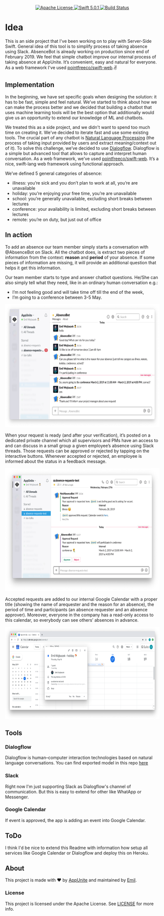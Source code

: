 <p align="center">
    <a href="LICENSE">
        <img src="http://img.shields.io/badge/license-Apache-brightgreen.svg" alt="Apache License">
    </a>
    <a href="https://swift.org">
        <img src="http://img.shields.io/badge/swift-5.0.1-brightgreen.svg" alt="Swift 5.0.1">
    </a>
    <a href="https://travis-ci.org/appunite/absence-bot">
        <img src="https://travis-ci.org/appunite/absence-bot.svg?branch=master" alt="Build Status">
    </a>
</p>

# Idea

This is an side project that I've been working on to play with Server-Side Swift. General idea of this tool is to simplify process of taking absence using Slack.
AbsenceBot is already working on production since end of February 2019. We feel that simple chatbot improve our internal process of taking absence at AppUnite. It’s convenient, easy and natural for everyone. As a web framework I've used [pointfreeco/swift-web](https://github.com/pointfreeco/swift-web).✌

## Implementation

In the beginning, we have set specific goals when designing the solution: it has to be fast, simple and feel natural. We’ve started to think about how we can make the process better and we decided that building a chatbot that uses machine learning tools will be the best option that additionally would give us an opportunity to extend our knowledge of ML and chatbots.

We treated this as a side project, and we didn't want to spend too much time on creating it. We've decided to iterate fast and use some existing tools. The crucial part of any chatbot is [Natural Language Processing](https://en.wikipedia.org/wiki/Natural_language_processing) (the process of  taking input provided by users and extract meaning/context out of it). To solve this challenge, we’ve decided to use [Dialogflow](https://dialogflow.com). Dialogflow is a simple but advanced tool that allows to capture and interpret human conversation. As a web framework, we've used [pointfreeco/swift-web](https://github.com/pointfreeco/swift-web). It’s a nice, swift-lang web framework using functional approach.

We’ve defined 5 general categories of absence:
* illness: you’re sick and you don’t plan to work at all, you’re are unavailable 
* holiday: you’re enjoying your free time, you’re are unavailable
* school: you’re generally unavailable, excluding short breaks between lectures
* conference: your availability is limited, excluding short breaks between lectures
* remote: you’re on duty, but just out of office

## In action 

To add an absence our team member simply starts a conversation with @AbsenceBot on Slack. All the chatbot does, is extract two pieces of information from the context: **reason** and **period** of your absence. If some pieces of information are missing, it will provide an additional question that helps it get this information. 

Our team member starts to type and answer chatbot questions. He/She can also simply tell what they need, like in an ordinary human conversation e.g.:

* I’m not feeling good and will take time off till the end of the week,
* I’m going to a conference between 3-5 May.

<img src=".images/screen1.png" height="400" alt="Screenshot"/>

When your request is ready (and after your verification), it’s posted on a dedicated private channel which all supervisors and PMs have an access to and can discuss in a small group a given employee’s absence using Slack threads. Those requests can be approved or rejected by tapping on the interactive buttons. Whenever accepted or rejected, an employee is informed about the status in a feedback message.

<img src=".images/screen2.png" height="400" alt="Screenshot"/>

Accepted requests are added to our internal Google Calendar with a proper title (showing the name of arequester and the reason for an absence), the period of time and participants (an absence requester and an absence approver). Moreover, everyone in the company has a read-only access to this calendar, so everybody can see others’ absences in advance.

<img src=".images/screen4.png" height="300" alt="Screenshot"/>

## Tools 

### Dialogflow

Dialogflow is human–computer interaction technologies based on natural language conversations.
You can find exported model in this repo [here](./Dialogflow.zip)

### Slack

Right now I'm just supporting Slack as Dialogflow's channel of communication. But this is easy to extend for other like WhatApp or Messenger.

### Google Calendar

If event is approved, the app is adding an event into Google Calendar.

## ToDo

I think I'd be nice to extend this Readme with information how setup all services like Google Calendar or Dialogflow and deploy this on Heroku.

## About

This project is made with ❤️ by [AppUnite](https://appunite.com) and maintained by [Emil](http://github.com/emilwojtaszek/).

### License

This project is licensed under the Apache License. See [LICENSE](LICENSE) for more info.
